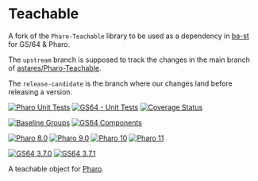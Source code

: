 # Teachable

A fork of the `Pharo-Teachable` library to be used as a dependency in [ba-st](https://github.com/ba-st)
for GS/64 & Pharo.

The `upstream` branch is supposed to track the changes in
the main branch of [astares/Pharo-Teachable](https://github.com/astares/Pharo-Teachable).

The `release-candidate` is the branch where our changes land before releasing a version.

[![Pharo Unit Tests](https://github.com/ba-st-dependencies/Teachable/actions/workflows/unit-tests.yml/badge.svg)](https://github.com/ba-st-dependencies/Teachable/actions/workflows/unit-tests.yml)
[![GS64 - Unit Tests](https://github.com/ba-st-dependencies/Teachable/actions/workflows/unit-tests-gs64.yml/badge.svg)](https://github.com/ba-st-dependencies/Teachable/actions/workflows/unit-tests-gs64.yml)
[![Coverage Status](https://codecov.io/github/ba-st-dependencies/Teachable/coverage.svg?branch=release-candidate)](https://codecov.io/gh/ba-st-dependencies/Teachable/branch/release-candidate)

[![Baseline Groups](https://github.com/ba-st-dependencies/Teachable/actions/workflows/loading-groups.yml/badge.svg)](https://github.com/ba-st-dependencies/Teachable/actions/workflows/loading-groups.yml)
[![GS64 Components](https://github.com/ba-st-dependencies/Teachable/actions/workflows/loading-gs64-components.yml/badge.svg)](https://github.com/ba-st-dependencies/Teachable/actions/workflows/loading-gs64-components.yml)

[![Pharo 8.0](https://img.shields.io/badge/Pharo-8.0-informational)](https://pharo.org)
[![Pharo 9.0](https://img.shields.io/badge/Pharo-9.0-informational)](https://pharo.org)
[![Pharo 10](https://img.shields.io/badge/Pharo-10-informational)](https://pharo.org)
[![Pharo 11](https://img.shields.io/badge/Pharo-11-informational)](https://pharo.org)

[![GS64 3.7.0](https://img.shields.io/badge/GS64-3.7.0-informational)](https://gemtalksystems.com/products/gs64/)
[![GS64 3.7.1](https://img.shields.io/badge/GS64-3.7.1-informational)](https://gemtalksystems.com/products/gs64/)

A teachable object for [Pharo](http://www.pharo.org).
